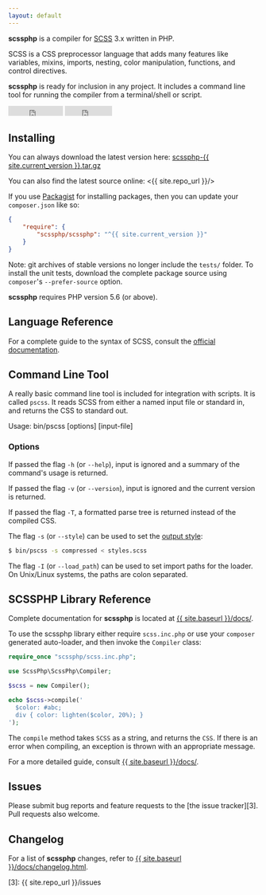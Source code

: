 ```yaml
---
layout: default
---
```


**scssphp** is a compiler for [SCSS][0] 3.x written in PHP.

SCSS is a CSS preprocessor language that adds many features like variables,
mixins, imports, nesting, color manipulation, functions, and control directives.

**scssphp** is ready for inclusion in any project. It includes a command
line tool for running the compiler from a terminal/shell or script.

<div class="github-buttons">
<iframe src="http://ghbtns.com/github-btn.html?user=scssphp&repo=scssphp&type=watch&count=true" allowtransparency="true" frameborder="0" scrolling="0" width="110px" height="20px"></iframe>
<iframe src="http://ghbtns.com/github-btn.html?user=scssphp&repo=scssphp&type=fork&count=true" allowtransparency="true" frameborder="0" scrolling="0" width="95px" height="20px"></iframe>
</div>

<a name="installing"></a>

## Installing

You can always download the latest version here:
<a href="{{ site.repo_url }}/archive/{{ site.current_version }}.tar.gz" id="download-link">scssphp-{{ site.current_version }}.tar.gz</a>

You can also find the latest source online:
<{{ site.repo_url }}/>

If you use [Packagist][2] for installing packages, then you can update your `composer.json` like so:

```json
{
    "require": {
        "scssphp/scssphp": "^{{ site.current_version }}"
    }
}
```

Note: git archives of stable versions no longer include the `tests/` folder.
To install the unit tests, download the complete package source using `composer`'s
`--prefer-source` option.

**scssphp** requires PHP version 5.6 (or above).

## Language Reference

For a complete guide to the syntax of SCSS, consult the [official documentation][1].

## Command Line Tool

A really basic command line tool is included for integration with scripts. It
is called `pscss`. It reads SCSS from either a named input file or standard in,
and returns the CSS to standard out.

Usage: bin/pscss [options] [input-file]

### Options

If passed the flag `-h` (or `--help`), input is ignored and a summary of the command's usage is returned.

If passed the flag `-v` (or `--version`), input is ignored and the current version is returned.

If passed the flag `-T`, a formatted parse tree is returned instead of the compiled CSS.

The flag `-s` (or `--style`) can be used to set the [output style](docs/#output-formatting):

```bash
$ bin/pscss -s compressed < styles.scss
```

The flag `-I` (or `--load_path`) can be used to set import paths for the loader. On Unix/Linux systems,
the paths are colon separated.

## SCSSPHP Library Reference

Complete documentation for **scssphp** is located at <a href="{{ site.baseurl }}/docs/">{{ site.baseurl }}/docs/</a>.

To use the scssphp library either require `scss.inc.php` or use your `composer` generated auto-loader, and then
invoke the `Compiler` class:

```php
require_once "scssphp/scss.inc.php";

use ScssPhp\ScssPhp\Compiler;

$scss = new Compiler();

echo $scss->compile('
  $color: #abc;
  div { color: lighten($color, 20%); }
');
```

The `compile` method takes `SCSS` as a string, and returns the `CSS`. If there
is an error when compiling, an exception is thrown with an appropriate
message.

For a more detailed guide, consult <a href="{{ site.baseurl }}/docs/">{{ site.baseurl }}/docs/</a>.

<a name="issues"></a>

## Issues

Please submit bug reports and feature requests to the [the issue tracker][3]. Pull requests also welcome.

## Changelog

For a list of **scssphp** changes, refer to <a href="{{ site.baseurl }}/docs/changelog.html">{{ site.baseurl }}/docs/changelog.html</a>.

  [0]: https://sass-lang.com/
  [1]: https://sass-lang.com/documentation
  [2]: https://packagist.org/
  [3]: {{ site.repo_url }}/issues
